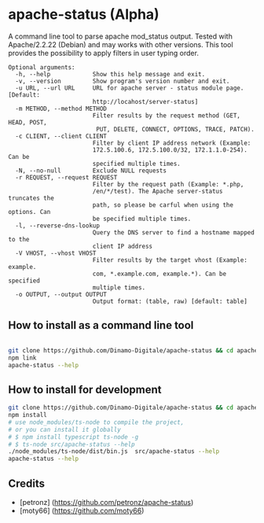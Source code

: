 # apache-status (Alpha)

A command line tool to parse apache mod_status output. Tested with Apache/2.2.22 (Debian) and may works with other versions.
This tool provides the possibility to apply filters in user typing order.


```
Optional arguments:
  -h, --help            Show this help message and exit.
  -v, --version         Show program's version number and exit.
  -u URL, --url URL     URL for apache server - status module page. [Default: 
                        http://locahost/server-status]
  -m METHOD, --method METHOD
                        Filter results by the request method (GET, HEAD, POST,
                         PUT, DELETE, CONNECT, OPTIONS, TRACE, PATCH).
  -c CLIENT, --client CLIENT
                        Filter by client IP address network (Example: 
                        172.5.100.6, 172.5.100.0/32, 172.1.1.0-254). Can be 
                        specified multiple times.
  -N, --no-null         Exclude NULL requests
  -r REQUEST, --request REQUEST
                        Filter by the request path (Example: *.php, 
                        /en/*/test). The Apache server-status truncates the 
                        path, so please be carful when using the options. Can 
                        be specified multiple times.
  -l, --reverse-dns-lookup
                        Query the DNS server to find a hostname mapped to the 
                        client IP address
  -V VHOST, --vhost VHOST
                        Filter results by the target vhost (Example: example.
                        com, *.example.com, example.*). Can be specified 
                        multiple times.
  -o OUTPUT, --output OUTPUT
                        Output format: (table, raw) [default: table]
```

## How to install as a command line tool
```bash

git clone https://github.com/Dinamo-Digitale/apache-status && cd apache-status
npm link
apache-status --help

````

## How to install for development

```bash
git clone https://github.com/Dinamo-Digitale/apache-status && cd apache-status
npm install
# use node_modules/ts-node to compile the project, 
# or you can install it globally 
# $ npm install typescript ts-node -g
# $ ts-node src/apache-status --help
./node_modules/ts-node/dist/bin.js  src/apache-status --help
apache-status --help
````

## Credits 
- [petronz] (https://github.com/petronz/apache-status)
- [moty66] (https://github.com/moty66)
